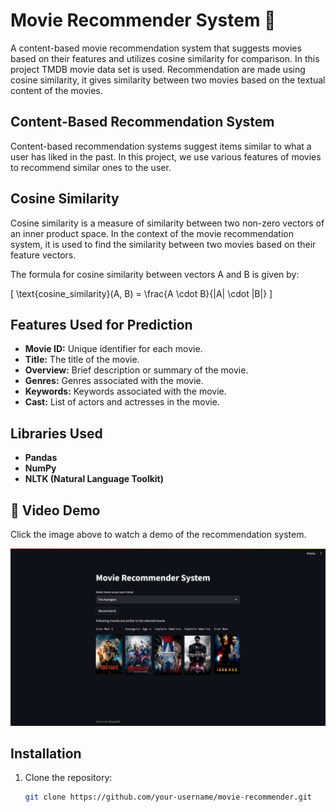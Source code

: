 # Movie Recommender System 🍿

A content-based movie recommendation system that suggests movies based on their features and utilizes cosine similarity for comparison. In this project TMDB movie data set is used. Recommendation are made using cosine similarity, it gives similarity between two movies based on the textual content of the movies.

## Content-Based Recommendation System

Content-based recommendation systems suggest items similar to what a user has liked in the past. In this project, we use various features of movies to recommend similar ones to the user.

## Cosine Similarity

Cosine similarity is a measure of similarity between two non-zero vectors of an inner product space. In the context of the movie recommendation system, it is used to find the similarity between two movies based on their feature vectors.

The formula for cosine similarity between vectors A and B is given by:

\[ \text{cosine\_similarity}(A, B) = \frac{A \cdot B}{\|A\| \cdot \|B\|} \]

## Features Used for Prediction

- **Movie ID:** Unique identifier for each movie.
- **Title:** The title of the movie.
- **Overview:** Brief description or summary of the movie.
- **Genres:** Genres associated with the movie.
- **Keywords:** Keywords associated with the movie.
- **Cast:** List of actors and actresses in the movie.

## Libraries Used

- **Pandas**
- **NumPy**
- **NLTK (Natural Language Toolkit)**

## 🎥 Video Demo
Click the image above to watch a demo of the recommendation system.

[![recommendation Demo](https://github.com/SumitSuryawanshi123/Movie_Recommender_System/blob/main/Image%20(2).png)](https://drive.google.com/file/d/1HyeSYx3Kho-Nj6356UFMpezSPnmC_VcP/view?usp=drive_link)

## Installation

1. Clone the repository:

   ```bash
   git clone https://github.com/your-username/movie-recommender.git
